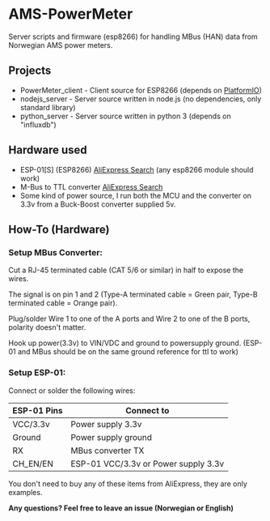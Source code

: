# AMS-PowerMeter
Server scripts and firmware (esp8266) for handling MBus (HAN) data from Norwegian AMS power meters.

## Projects
 * PowerMeter_client - Client source for ESP8266 (depends on [PlatformIO](https://platformio.org/platformio-ide))
 * nodejs_server - Server source written in node.js (no dependencies, only standard library)
 * python_server - Server source written in python 3 (depends on "influxdb")
 
## Hardware used
 * ESP-01[S] (ESP8266) [AliExpress Search](https://www.aliexpress.com/af/esp%25252d01s.html?SearchText=esp%252d01s&d=y&initiative_id=SB_20190925124558&origin=n&catId=0&isViewCP=y&jump=afs&switch_new_app=y) (any esp8266 module should work)
 * M-Bus to TTL converter [AliExpress Search](https://www.aliexpress.com/af/tss721a-ttl.html?SearchText=tss721a+ttl&d=y&initiative_id=SB_20190925125227&origin=n&catId=0&isViewCP=y&jump=afs&switch_new_app=y)
 * Some kind of power source, I run both the MCU and the converter on 3.3v from a Buck-Boost converter supplied 5v.


## How-To (Hardware)
### Setup MBus Converter:
Cut a RJ-45 terminated cable (CAT 5/6 or similar) in half to expose the wires.

The signal is on pin 1 and 2 (Type-A terminated cable = Green pair, Type-B terminated cable = Orange pair).

Plug/solder Wire 1 to one of the A ports and Wire 2 to one of the B ports, polarity doesn't matter.

Hook up power(3.3v) to VIN/VDC and ground to powersupply ground. (ESP-01 and MBus should be on the same ground reference for ttl to work)

### Setup ESP-01:

Connect or solder the following wires:

ESP-01 Pins | Connect to
----------- | ----------
VCC/3.3v | Power supply 3.3v
Ground | Power supply ground
RX | MBus converter TX
CH_EN/EN | ESP-01 VCC/3.3v or Power supply 3.3v

You don't need to buy any of these items from AliExpress, they are only examples.

**Any questions? Feel free to leave an issue (Norwegian or English)**
